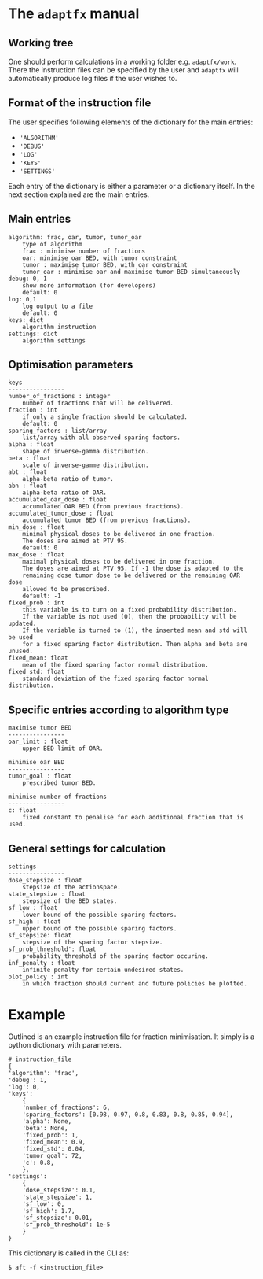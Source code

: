 # The `adaptfx` manual

## Working tree

One should perform calculations in a working folder e.g. `adaptfx/work`. There the instruction files can be specified by the user and `adaptfx` will automatically produce log files if the user wishes to.

## Format of the instruction file
The user specifies following elements of the dictionary for the main entries: 
- `'ALGORITHM'`
- `'DEBUG'`
- `'LOG'`
- `'KEYS'`
- `'SETTINGS'`

Each entry of the dictionary is either a parameter or a dictionary itself. In the next section explained are the main entries.

## Main entries

```
algorithm: frac, oar, tumor, tumor_oar
    type of algorithm
    frac : minimise number of fractions
    oar: minimise oar BED, with tumor constraint
    tumor : maximise tumor BED, with oar constraint
    tumor_oar : minimise oar and maximise tumor BED simultaneously
debug: 0, 1
    show more information (for developers)
    default: 0
log: 0,1
    log output to a file
    default: 0
keys: dict
    algorithm instruction
settings: dict
    algorithm settings
```

## Optimisation parameters
```
keys
----------------
number_of_fractions : integer
    number of fractions that will be delivered.
fraction : int
    if only a single fraction should be calculated.
    default: 0
sparing_factors : list/array
    list/array with all observed sparing factors.
alpha : float
    shape of inverse-gamma distribution.
beta : float
    scale of inverse-gamme distribution.
abt : float
    alpha-beta ratio of tumor.
abn : float
    alpha-beta ratio of OAR.
accumulated_oar_dose : float
    accumulated OAR BED (from previous fractions).
accumulated_tumor_dose : float
    accumulated tumor BED (from previous fractions).
min_dose : float
    minimal physical doses to be delivered in one fraction.
    The doses are aimed at PTV 95.
    default: 0
max_dose : float
    maximal physical doses to be delivered in one fraction.
    The doses are aimed at PTV 95. If -1 the dose is adapted to the
    remaining dose tumor dose to be delivered or the remaining OAR dose 
    allowed to be prescribed.
    default: -1
fixed_prob : int
    this variable is to turn on a fixed probability distribution.
    If the variable is not used (0), then the probability will be updated.
    If the variable is turned to (1), the inserted mean and std will be used
    for a fixed sparing factor distribution. Then alpha and beta are unused.
fixed_mean: float
    mean of the fixed sparing factor normal distribution.
fixed_std: float
    standard deviation of the fixed sparing factor normal distribution.
```

## Specific entries according to algorithm type

```
maximise tumor BED
----------------
oar_limit : float
    upper BED limit of OAR.

minimise oar BED
----------------
tumor_goal : float
    prescribed tumor BED.

minimise number of fractions
----------------
c: float
    fixed constant to penalise for each additional fraction that is used.
```

## General settings for calculation

```
settings
----------------
dose_stepsize : float
    stepsize of the actionspace.
state_stepsize : float
    stepsize of the BED states.
sf_low : float
    lower bound of the possible sparing factors.
sf_high : float
    upper bound of the possible sparing factors.
sf_stepsize: float
    stepsize of the sparing factor stepsize.
sf_prob_threshold': float
    probability threshold of the sparing factor occuring.
inf_penalty : float
    infinite penalty for certain undesired states.
plot_policy : int
    in which fraction should current and future policies be plotted.
```

# Example

Outlined is an example instruction file for fraction minimisation. It simply is a python dictionary with parameters.

```
# instruction_file
{
'algorithm': 'frac',
'debug': 1,
'log': 0,
'keys':
    {
	'number_of_fractions': 6,
	'sparing_factors': [0.98, 0.97, 0.8, 0.83, 0.8, 0.85, 0.94],
	'alpha': None,
	'beta': None,
	'fixed_prob': 1,
	'fixed_mean': 0.9,
	'fixed_std': 0.04,
	'tumor_goal': 72,
	'c': 0.8,
	},
'settings':
    {
    'dose_stepsize': 0.1,
    'state_stepsize': 1,
    'sf_low': 0,
    'sf_high': 1.7,
    'sf_stepsize': 0.01,
    'sf_prob_threshold': 1e-5
    }
}
```
This dictionary is called in the CLI as:

```
$ aft -f <instruction_file>
```